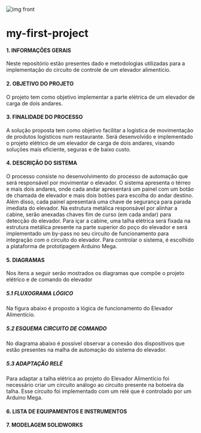 ![img front](https://github.com/maods2/Automation_Projects/tree/master/pictures/Vista_frontal.png)
# my-first-project
#### 1. INFORMAÇÕES GERAIS

Neste repositório estão presentes dado e metodologias utilizadas para a implementação do circuito de controle de um elevador alimentício.

#### 2. OBJETIVO DO PROJETO

O projeto tem como objetivo implementar a parte elétrica de um elevador de carga de dois andares.

#### 3. FINALIDADE DO PROCESSO

A solução proposta tem como objetivo facilitar a logística de movimentação de produtos logísticos num restaurante.
Será desenvolvido e implementado o projeto elétrico de um elevador de carga de dois andares, visando soluções mais eficiente, seguras e de baixo custo.

#### 4. DESCRIÇÃO DO SISTEMA

O processo consiste no desenvolvimento do processo de automação que será responsável por movimentar o elevador. O sistema apresenta o térreo e mais dois andares, onde cada andar apresentará um painel com um botão de chamada de elevador e mais dois botões para escolha do andar destino. Além disso, cada painel apresentará uma chave de segurança para parada imediata do elevador. Na estrutura metálica responsável por alinhar a cabine, serão anexadas chaves fim de curso (em cada andar) para detecção do elevador. Para içar a cabine, uma talha elétrica será fixada na estrutura metálica presente na parte superior do poço do elevador e será implementado um by-pass no seu circuito de funcionamento para integração com o circuito do elevador. Para controlar o sistema, é escolhido a plataforma de prototipagem Arduino Mega.

#### 5. DIAGRAMAS

Nos itens a seguir serão mostrados os diagramas que compõe o projeto elétrico e de comando do elevador

##### 5.1 FLUXOGRAMA LÓGICO

Na figura abaixo é proposto a lógica de funcionamento do Elevador Alimentício.

##### 5.2 ESQUEMA CIRCUITO DE COMANDO
No diagrama abaixo é possível observar a conexão dos dispositivos que estão presentes na malha de automação do sistema do elevador.

##### 5.3 ADAPTAÇÃO RELÉ
Para adaptar a talha elétrica ao projeto do Elevador Alimentício foi necessário criar um circuito análogo ao circuito presente na botoeira da talha. Esse circuito foi implementado com um relé que é controlado por um Arduino Mega.

#### 6. LISTA DE EQUIPAMENTOS E INSTRUMENTOS

#### 7. MODELAGEM SOLIDWORKS

